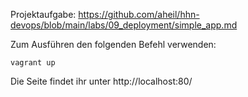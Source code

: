 Projektaufgabe:
https://github.com/aheil/hhn-devops/blob/main/labs/09_deployment/simple_app.md


Zum Ausführen den folgenden Befehl verwenden:

```
vagrant up
```


Die Seite findet ihr unter http://localhost:80/